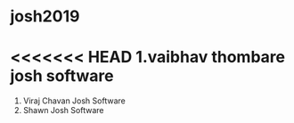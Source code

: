 # josh2019
<<<<<<< HEAD
1.vaibhav thombare
 josh software
=======

1. Viraj Chavan
   Josh Software
2. Shawn
   Josh Software

